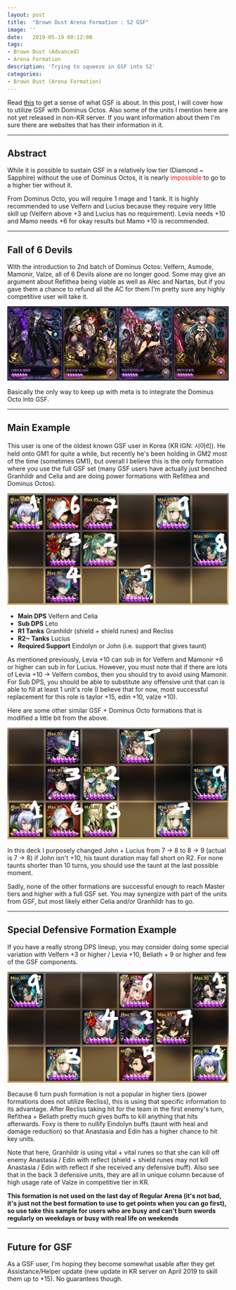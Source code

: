 ```yaml
---
layout: post
title:  "Brown Dust Arena Formation : S2 GSF"
image: ''
date:   2019-05-19 00:12:00
tags:
- Brown Dust (Advanced)
- Arena Formation
description: 'Trying to squeeze in GSF into S2'
categories:
- Brown Dust (Arena Formation)
---
```


Read [this](https://jinwooooo.github.io/jinwooooo-blog/browndust-arena-formation-granhildr-support-formation/) to get a sense of what GSF is about. In this post, I will cover how to utilize GSF with Dominus Octos. Also some of the units I mention here are not yet released in non-KR server. If you want information about them I'm sure there are websites that has their information in it.

---

## Abstract

While it is possible to sustain GSF in a relatively low tier (Diamond ~ Sapphire) without the use of Dominus Octos, it is nearly <span style="color:red">impossible</span> to go to a higher tier without it.

From Dominus Octo, you will require 1 mage and 1 tank. It is highly recommended to use Velfern and Lucius because they require very little skill up (Velfern above +3 and Lucius has no requirement). Levia needs +10 and Mamo needs +6 for okay results but Mamo +10 is recommended.

---

## Fall of 6 Devils

With the introduction to 2nd batch of Dominus Octos: Velfern, Asmode, Mamonir, Valze, all of 6 Devils alone are no longer good. Some may give an argument about Refithea being viable as well as Alec and Nartas, but if you gave them a chance to refund all the AC for them I'm pretty sure any highly competitive user will take it.

<img src="../uploads/browndust-s2-gsf-2-octo-batch.jpg">

Basically the only way to keep up with meta is to integrate the Dominus Octo into GSF.

---

## Main Example

This user is one of the oldest known GSF user in Korea (KR IGN: 시아리). He held onto GM1 for quite a while, but recently he's been holding in GM2 most of the time (sometimes GM1), but overall I believe this is the only formation where you use the full GSF set (many GSF users have actually just benched Granhildr and Celia and are doing power formations with Refithea and Dominus Octos).

<img src="../uploads/browndust-s2-gsf-main-sample.jpg">

* **Main DPS** Velfern and Celia
* **Sub DPS** Leto
* **R1 Tanks** Granhildr (shield + shield runes) and Recliss
* **R2~ Tanks** Lucius
* **Required Support** Eindolyn or John (i.e. support that gives taunt)

As mentioned previously, Levia +10 can sub in for Velfern and Mamonir +6 or higher can sub in for Lucius. However, you must note that if there are lots of Levia +10 → Velfern combos, then you should try to avoid using Mamonir. For Sub DPS, you should be able to substitute any offensive unit that can is able to fill at least 1 unit's role (I believe that for now, most successful replacement for this role is taylor +15, edin +10, valze +10).

Here are some other similar GSF + Dominus Octo formations that is modified a little bit from the above.

<img src="../uploads/browndust-s2-gsf-variation-sample.jpg">

In this deck I purposely changed John + Lucius from 7 → 8 to 8 → 9 (actual is 7 → 8) if John isn't +10, his taunt duration may fall short on R2. For none taunts shorter than 10 turns, you should use the taunt at the last possible moment.

Sadly, none of the other formations are successful enough to reach Master tiers and higher with a full GSF set. You may synergize with part of the units from GSF, but most likely either Celia and/or Granhildr has to go.

---

## Special Defensive Formation Example

If you have a really strong DPS lineup, you may consider doing some special variation with Velfern +3 or higher / Levia +10, Beliath + 9 or higher and few of the GSF components.

<img src="../uploads/browndust-s2-gsf-special-defense-sample.jpg">

Because 6 turn push formation is not a popular in higher tiers (power formations does not utilize Recliss), this is using that specific information to its advantage. After Recliss taking hit for the team in the first enemy's turn, Refithea + Beliath pretty much gives buffs to kill anything that hits afterwards. Foxy is there to nullify Eindolyn buffs (taunt with heal and damage reduction) so that Anastasia and Edin has a higher chance to hit key units.

Note that here, Granhildr is using vital + vital runes so that she can kill off enemy Anastasia / Edin with reflect (shield + shield runes may not kill Anastasia / Edin with reflect if she received any defensive buff). Also see that in the back 3 defensive units, they are all in unique column because of high usage rate of Valze in competitive tier in KR.

**This formation is not used on the last day of Regular Arena (it's not bad, it's just not the best formation to use to get points when you can go first), so use take this sample for users who are busy and can't burn swords regularly on weekdays or busy with real life on weekends**

---

## Future for GSF

As a GSF user, I'm hoping they become somewhat usable after they get Assistance/Helper update (new update in KR server on April 2019 to skill them up to +15). No guarantees though.
